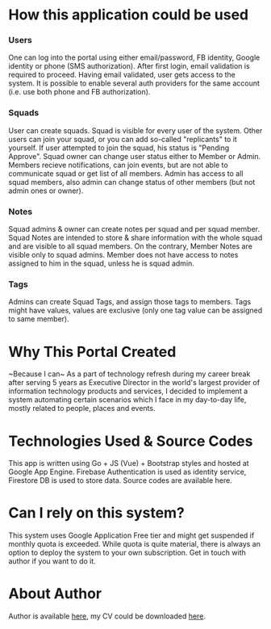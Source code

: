 # How this application could be used

### Users
One can log into the portal using either email/password, FB identity, Google identity or phone (SMS authorization). After first login, email validation is required to proceed. Having email validated, user gets access to the system. It is possible to enable several auth providers for the same account (i.e. use both phone and FB authorization).

### Squads
User can create squads. Squad is visible for every user of the system. Other users can join your squad, or you can add so-called "replicants" to it yourself. If user attempted to join the squad, his status is "Pending Approve". Squad owner can change user status either to Member or Admin. Members recieve notifications, can join events, but are not able to communicate squad or get list of all members. Admin has access to all squad members, also admin can change status of other members (but not admin ones or owner).

### Notes
Squad admins & owner can create notes per squad and per squad member. Squad Notes are intended to store & share information with the whole squad and are visible to all squad members. On the contrary, Member Notes are visible only to squad admins. Member does not have access to notes assigned to him in the squad, unless he is squad admin.

### Tags
Admins can create Squad Tags, and assign those tags to members. Tags might have values, values are exclusive (only one tag value can be assigned to same member).

# Why This Portal Created

~Because I can~ As a part of technology refresh during my career break after serving 5 years as Executive Director in the world's largest provider of information technology products and services, I decided to implement a system automating certain scenarios which I face in my day-to-day life, mostly related to people, places and events.

# Technologies Used & Source Codes

This app is written using Go + JS (Vue) + Bootstrap styles and hosted at Google App Engine. Firebase Authentication is used as identity service, Firestore DB is used to store data. Source codes are available here.

# Can I rely on this system?

This system uses Google Application Free tier and might get suspended if monthly quota is exceeded. While quota is quite material, there is always an option to deploy the system to your own subscription. Get in touch with author if you want to do it.

# About Author

Author is available [here](https://www.linkedin.com/in/timur-k/), my CV could be downloaded [here](https://storage.googleapis.com/assist-bucket/Resume-Timur-Khakimyanov.pdf). 
